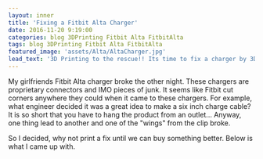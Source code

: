 ```yaml
---
layout: inner
title: 'Fixing a Fitbit Alta Charger'
date: 2016-11-20 9:19:00
categories: blog 3DPrinting Fitbit Alta FitbitAlta
tags: blog 3DPrinting Fitbit Alta FitbitAlta
featured_image: 'assets/Alta/AltaCharger.jpg'
lead_text: '3D Printing to the rescue!! Its time to fix a charger by 3D prining something!'
---
```


My girlfriends Fitbit Alta charger broke the other night. These chargers are proprietary connectors and IMO pieces of junk. It seems like Fitbit cut corners anywhere they could when it came to these chargers. For example, what engineer decided it was a great idea to make a six inch charge cable? It is so short that you have to hang the product from an outlet... Anyway, one thing lead to another and one of the "wings" from the clip broke.

So I decided, why not print a fix until we can buy something better. Below is what I came up with.


